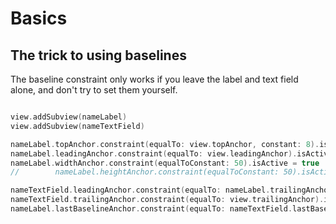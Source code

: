 # Basics

## The trick to using baselines

The baseline constraint only works if you leave the label and text field alone, and don't try to set them yourself.

```swift

view.addSubview(nameLabel)
view.addSubview(nameTextField)

nameLabel.topAnchor.constraint(equalTo: view.topAnchor, constant: 8).isActive = true
nameLabel.leadingAnchor.constraint(equalTo: view.leadingAnchor).isActive = true
nameLabel.widthAnchor.constraint(equalToConstant: 50).isActive = true
//        nameLabel.heightAnchor.constraint(equalToConstant: 50).isActive = true

nameTextField.leadingAnchor.constraint(equalTo: nameLabel.trailingAnchor, constant: 8).isActive = true
nameTextField.trailingAnchor.constraint(equalTo: view.trailingAnchor).isActive = true
nameLabel.lastBaselineAnchor.constraint(equalTo: nameTextField.lastBaselineAnchor, constant: 0).isActive = true
```


